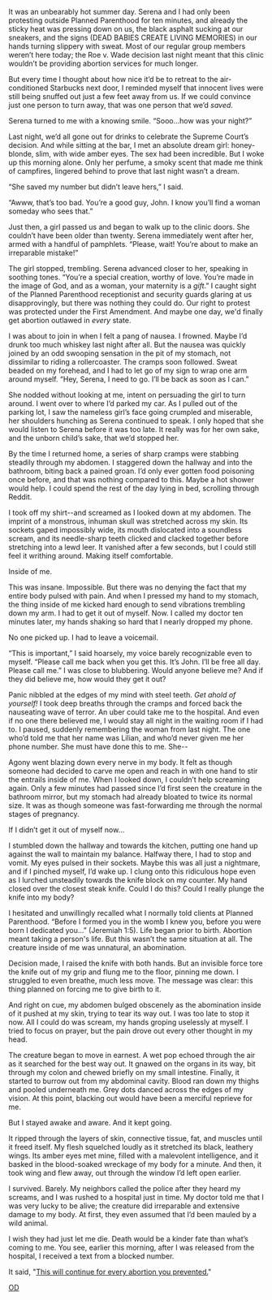It was an unbearably hot summer day. Serena and I had only been protesting outside Planned Parenthood for ten minutes, and already the sticky heat was pressing down on us, the black asphalt sucking at our sneakers, and the signs (DEAD BABIES CREATE LIVING MEMORIES) in our hands turning slippery with sweat. Most of our regular group members weren’t here today; the Roe v. Wade decision last night meant that this clinic wouldn’t be providing abortion services for much longer.

But every time I thought about how nice it’d be to retreat to the air-conditioned Starbucks next door, I reminded myself that innocent lives were still being snuffed out just a few feet away from us. If we could convince just one person to turn away, that was one person that we’d *saved*.

Serena turned to me with a knowing smile. “Sooo...how was your night?”

Last night, we’d all gone out for drinks to celebrate the Supreme Court’s decision. And while sitting at the bar, I met an absolute dream girl: honey-blonde, slim, with wide amber eyes. The sex had been incredible. But I woke up this morning alone. Only her perfume, a smoky scent that made me think of campfires, lingered behind to prove that last night wasn’t a dream.

“She saved my number but didn’t leave hers,” I said.

“Awww, that’s too bad. You’re a good guy, John. I know you’ll find a woman someday who sees that.”

Just then, a girl passed us and began to walk up to the clinic doors. She couldn’t have been older than twenty. Serena immediately went after her, armed with a handful of pamphlets. “Please, wait! You’re about to make an irreparable mistake!”

The girl stopped, trembling. Serena advanced closer to her, speaking in soothing tones. “You’re a special creation, worthy of love. You’re made in the image of God, and as a woman, your maternity is a *gift*.” I caught sight of the Planned Parenthood receptionist and security guards glaring at us disapprovingly, but there was nothing they could do. Our right to protest was protected under the First Amendment.  And maybe one day, we'd finally get abortion outlawed in *every* state.

I was about to join in when I felt a pang of nausea. I frowned. Maybe I’d drunk too much whiskey last night after all. But the nausea was quickly joined by an odd swooping sensation in the pit of my stomach, not dissimilar to riding a rollercoaster. The cramps soon followed. Sweat beaded on my forehead, and I had to let go of my sign to wrap one arm around myself. “Hey, Serena, I need to go. I’ll be back as soon as I can.”

She nodded without looking at me, intent on persuading the girl to turn around. I went over to where I’d parked my car. As I pulled out of the parking lot, I saw the nameless girl’s face going crumpled and miserable, her shoulders hunching as Serena continued to speak. I only hoped that she would listen to Serena before it was too late. It really was for her own sake, and the unborn child’s sake, that we’d stopped her.

By the time I returned home, a series of sharp cramps were stabbing steadily through my abdomen. I staggered down the hallway and into the bathroom, biting back a pained groan. I’d only ever gotten food poisoning once before, and that was nothing compared to this. Maybe a hot shower would help. I could spend the rest of the day lying in bed, scrolling through Reddit.

I took off my shirt--and screamed as I looked down at my abdomen. The imprint of a monstrous, inhuman skull was stretched across my skin. Its sockets gaped impossibly wide, its mouth dislocated into a soundless scream, and its needle-sharp teeth clicked and clacked together before stretching into a lewd leer. It vanished after a few seconds, but I could still feel it writhing around. Making itself comfortable.

Inside of me.

This was insane. Impossible. But there was no denying the fact that my entire body pulsed with pain. And when I pressed my hand to my stomach, the thing inside of me kicked hard enough to send vibrations trembling down my arm. I had to get it out of myself. Now. I called my doctor ten minutes later, my hands shaking so hard that I nearly dropped my phone.

No one picked up. I had to leave a voicemail.

“This is important,” I said hoarsely, my voice barely recognizable even to myself. “Please call me back when you get this. It’s John. I’ll be free all day. Please call me.” I was close to blubbering. Would anyone believe me? And if they did believe me, how would they get it out?

Panic nibbled at the edges of my mind with steel teeth. *Get ahold of yourself!* I took deep breaths through the cramps and forced back the nauseating wave of terror. An uber could take me to the hospital. And even if no one there believed me, I would stay all night in the waiting room if I had to. I paused, suddenly remembering the woman from last night. The one who’d told me that her name was Lilian, and who’d never given me her phone number. She must have done this to me. She--

Agony went blazing down every nerve in my body. It felt as though someone had decided to carve me open and reach in with one hand to stir the entrails inside of me. When I looked down, I couldn’t help screaming again. Only a few minutes had passed since I’d first seen the creature in the bathroom mirror, but my stomach had already bloated to twice its normal size. It was as though someone was fast-forwarding me through the normal stages of pregnancy.

If I didn’t get it out of myself now...

I stumbled down the hallway and towards the kitchen, putting one hand up against the wall to maintain my balance. Halfway there, I had to stop and vomit. My eyes pulsed in their sockets. Maybe this was all just a nightmare, and if I pinched myself, I’d wake up. I clung onto this ridiculous hope even as I lurched unsteadily towards the knife block on my counter. My hand closed over the closest steak knife. Could I do this? Could I really plunge the knife into my body?

I hesitated and unwillingly recalled what I normally told clients at Planned Parenthood. “Before I formed you in the womb I knew you, before you were born I dedicated you…” (Jeremiah 1:5). Life began prior to birth. Abortion meant taking a person's life. But this wasn’t the same situation at all. The creature inside of me was unnatural, an abomination.

Decision made, I raised the knife with both hands. But an invisible force tore the knife out of my grip and flung me to the floor, pinning me down. I struggled to even breathe, much less move. The message was clear: this thing planned on forcing me to give birth to it.

And right on cue, my abdomen bulged obscenely as the abomination inside of it pushed at my skin, trying to tear its way out. I was too late to stop it now. All I could do was scream, my hands groping uselessly at myself. I tried to focus on prayer, but the pain drove out every other thought in my head.

The creature began to move in earnest. A wet pop echoed through the air as it searched for the best way out. It gnawed on the organs in its way, bit through my colon and chewed briefly on my small intestine. Finally, it started to burrow out from my abdominal cavity. Blood ran down my thighs and pooled underneath me. Grey dots danced across the edges of my vision. At this point, blacking out would have been a merciful reprieve for me.

But I stayed awake and aware. And it kept going.

It ripped through the layers of skin, connective tissue, fat, and muscles until it freed itself. My flesh squelched loudly as it stretched its black, leathery wings. Its amber eyes met mine, filled with a malevolent intelligence, and it basked in the blood-soaked wreckage of my body for a minute. And then, it took wing and flew away, out through the window I’d left open earlier.

I survived. Barely. My neighbors called the police after they heard my screams, and I was rushed to a hospital just in time. My doctor told me that I was very lucky to be alive; the creature did irreparable and extensive damage to my body. At first, they even assumed that I’d been mauled by a wild animal.

I wish they had just let me die. Death would be a kinder fate than what’s coming to me. You see, earlier this morning, after I was released from the hospital, I received a text from a blocked number. 

It said, "[This will continue for every abortion you prevented.](https://www.reddit.com/r/Certain_Emergency122/)"

[OD](https://www.reddit.com/r/Odd_directions/)